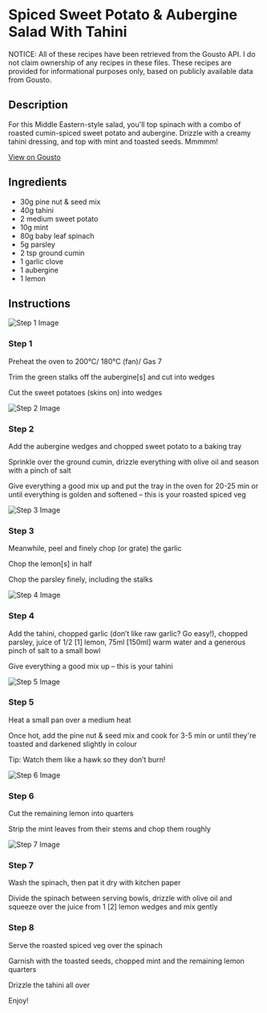 # Spiced Sweet Potato & Aubergine Salad With Tahini

NOTICE: All of these recipes have been retrieved from the Gousto API. I do not claim ownership of any recipes in these files. These recipes are provided for informational purposes only, based on publicly available data from Gousto.

## Description

For this Middle Eastern-style salad, you'll top spinach with a combo of roasted cumin-spiced sweet potato and aubergine. Drizzle with a creamy tahini dressing, and top with mint and toasted seeds. Mmmmm! 

[View on Gousto](https://www.gousto.co.uk/recipes/cookbook/spiced-sweet-potato-aubergine-salad-with-tahini)

## Ingredients

- 30g pine nut & seed mix
- 40g tahini
- 2 medium sweet potato
- 10g mint
- 80g baby leaf spinach
- 5g parsley
- 2 tsp ground cumin
- 1 garlic clove
- 1 aubergine
- 1 lemon

## Instructions

![Step 1 Image](https://production-media.gousto.co.uk/cms/recipe-step-image/1499.-step-1-x200.jpg)

### Step 1

Preheat the oven to 200°C/ 180°C (fan)/ Gas 7

Trim the green stalks off the aubergine<span class="text-danger">[s]</span> and cut into wedges

Cut the sweet potatoes (skins on) into wedges

![Step 2 Image](https://production-media.gousto.co.uk/cms/recipe-step-image/1499.-step-2-x200.jpg)

### Step 2

Add the aubergine wedges and chopped sweet potato to a baking tray

Sprinkle over the ground cumin, drizzle everything with olive oil and season with a pinch of salt

Give everything a good mix up and put the tray in the oven for 20-25 min or until everything is golden and softened – this is your roasted spiced veg

![Step 3 Image](https://production-media.gousto.co.uk/cms/recipe-step-image/1499.-step-3-x200.jpg)

### Step 3

Meanwhile, peel and finely chop (or grate) the garlic

Chop the lemon<span class="text-danger">[s]</span> in half

Chop the parsley finely, including the stalks

![Step 4 Image](https://production-media.gousto.co.uk/cms/recipe-step-image/1499.-step-4-x200.jpg)

### Step 4

Add the tahini, chopped garlic (don’t like raw garlic? Go easy!), chopped parsley, juice of 1/2 <span class="text-danger">[1]</span> lemon, 75ml [150ml] warm water and a generous pinch of salt to a small bowl

Give everything a good mix up – this is your tahini

![Step 5 Image](https://production-media.gousto.co.uk/cms/recipe-step-image/1499.-step-5-x200.jpg)

### Step 5

Heat a small pan over a medium heat

Once hot, add the pine nut & seed mix and cook for 3-5 min or until they're toasted and darkened slightly in colour

Tip: Watch them like a hawk so they don’t burn!

![Step 6 Image](https://production-media.gousto.co.uk/cms/recipe-step-image/1499.-step-6-x200.jpg)

### Step 6

Cut the remaining lemon into quarters

Strip the mint leaves from their stems and chop them roughly

![Step 7 Image](https://production-media.gousto.co.uk/cms/recipe-step-image/1499.-step-7-x200.jpg)

### Step 7

Wash the spinach, then pat it dry with kitchen paper

Divide the spinach between serving bowls, drizzle with olive oil and squeeze over the juice from 1 <span class="text-danger">[2]</span> lemon wedges and mix gently

### Step 8

Serve the roasted spiced veg over the spinach

Garnish with the toasted seeds, chopped mint and the remaining lemon quarters

Drizzle the tahini all over

Enjoy!

